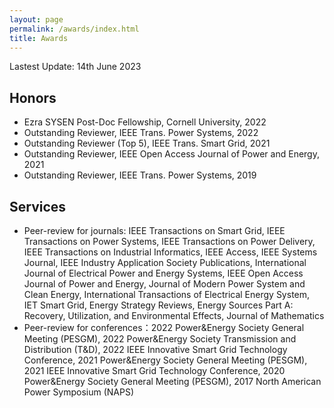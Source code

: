 ```yaml
---
layout: page
permalink: /awards/index.html
title: Awards
---
```

Lastest Update: 14th June 2023 

## Honors

- Ezra SYSEN Post-Doc Fellowship, Cornell University, 2022
- Outstanding Reviewer, IEEE Trans. Power Systems, 2022
- Outstanding Reviewer (Top 5), IEEE Trans. Smart Grid, 2021
- Outstanding Reviewer, IEEE Open Access Journal of Power and Energy, 2021
- Outstanding Reviewer, IEEE Trans. Power Systems, 2019

## Services

- Peer-review for journals: IEEE Transactions on Smart Grid, IEEE Transactions on Power Systems, IEEE Transactions on Power Delivery, IEEE Transactions on Industrial Informatics, IEEE Access, IEEE Systems Journal, IEEE Industry Application Society Publications, International Journal of Electrical Power and Energy Systems, IEEE Open Access Journal of Power and Energy, Journal of Modern Power System and Clean Energy, International Transactions of Electrical Energy System, IET Smart Grid, Energy Strategy Reviews, Energy Sources Part A: Recovery, Utilization, and Environmental Effects, Journal of Mathematics
- Peer-review for conferences：2022 Power&Energy Society General Meeting (PESGM), 2022 Power&Energy Society Transmission and Distribution (T&D), 2022 IEEE Innovative Smart Grid Technology Conference, 2021 Power&Energy Society General Meeting (PESGM), 2021 IEEE Innovative Smart Grid Technology Conference, 2020 Power&Energy Society General Meeting (PESGM), 2017 North American Power Symposium (NAPS)



